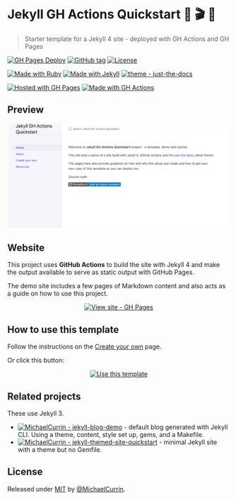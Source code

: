 # Jekyll GH Actions Quickstart 🧪 🎬 🚀
> Starter template for a Jekyll 4 site - deployed with GH Actions and GH Pages 

<!-- Badges generated with https://github.com/MichaelCurrin/badge-generator -->

[![GH Pages Deploy](https://github.com/MichaelCurrin/jekyll-gh-actions-quickstart/workflows/GH%20Pages%20Deploy/badge.svg)](https://github.com/MichaelCurrin/jekyll-gh-actions-quickstart/actions/workflows/main.yml)
[![GitHub tag](https://img.shields.io/github/tag/MichaelCurrin/jekyll-gh-actions-quickstart?include_prereleases=&sort=semver)](https://github.com/MichaelCurrin/jekyll-gh-actions-quickstart/releases/)
[![License](https://img.shields.io/badge/License-MIT-blue)](#license)

[![Made with Ruby](https://img.shields.io/badge/Ruby->=2.6-blue?logo=ruby&logoColor=white)](https://ruby-lang.org)
[![Made with Jekyll](https://img.shields.io/badge/Jekyll-4.2-blue?logo=jekyll&logoColor=white)](https://jekyllrb.com)
[![theme - just-the-docs](https://img.shields.io/badge/theme-just--the--docs-blue)](https://rubygems.org/gems/just-the-docs)

[![Hosted with GH Pages](https://img.shields.io/badge/Hosted_with-GitHub_Pages-blue?logo=github&logoColor=white)](https://pages.github.com/)
[![Made with GH Actions](https://img.shields.io/badge/CI-GitHub_Actions-blue?logo=github-actions&logoColor=white)](https://github.com/features/actions)


## Preview

<div align="center">
    <a href="https://michaelcurrin.github.io/jekyll-gh-actions-quickstart/">
        <img src="/sample.png" alt="Sample screenshot" title="Go to demo site" width="500" />
    </a>
</div>


## Website

This project uses **GitHub Actions** to build the site with Jekyll 4 and make the output available to serve as static output with GitHub Pages. 

The demo site includes a few pages of Markdown content and also acts as a guide on how to use this project.

<div align="center">

[![View site - GH Pages](https://img.shields.io/badge/View_site-GH_Pages-blue?style=for-the-badge)](https://michaelcurrin.github.io/jekyll-gh-actions-quickstart/ "Go to demo site")

</div>


## How to use this template

Follow the instructions on the [Create your own](https://michaelcurrin.github.io/jekyll-gh-actions-quickstart/create-your-own.html) page.

Or click this button:

<div align="center">

[![Use this template](https://img.shields.io/badge/Generate-Use_this_template-2ea44f?style=for-the-badge)](https://github.com/MichaelCurrin/jekyll-gh-actions-quickstart/generate)

</div>


## Related projects

These use Jekyll 3.

- [![MichaelCurrin - jekyll-blog-demo](https://img.shields.io/static/v1?label=MichaelCurrin&message=jekyll-blog-demo&color=blue&logo=github)](https://github.com/MichaelCurrin/jekyll-blog-demo) - default blog generated with Jekyll CLI. Using a theme, content, style set up, gems, and a Makefile.
- [![MichaelCurrin - jekyll-themed-site-quickstart](https://img.shields.io/static/v1?label=MichaelCurrin&message=jekyll-blog-demo&color=blue&logo=github)](https://github.com/MichaelCurrin/jekyll-blog-demo) - minimal Jekyll site with a theme but no Gemfile.


## License

Released under [MIT](/LICENSE) by [@MichaelCurrin](https://github.com/MichaelCurrin).
